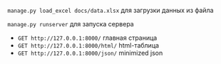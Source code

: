 `manage.py load_excel docs/data.xlsx` для загрузки данных из файла

`manage.py runserver` для запуска сервера
- `GET http://127.0.0.1:8000/` главная страница
- `GET http://127.0.0.1:8000/html/` html-таблица
- `GET http://127.0.0.1:8000/json/` minimized json

